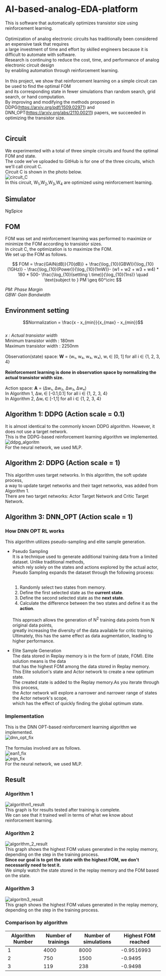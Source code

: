 # AI-based-analog-EDA-platform
 This is software that automatically optimizes transistor size using reinforcement learning. <br/>
 <br/>
 Optimization of analog electronic circuits has traditionally been considered an expensive task that requires <br/>
 a large investment of time and effort by skilled engineers because it is difficult to automate with software.<br/>
 Research is continuing to reduce the cost, time, and performance of analog electronic circuit design <br/>
 by enabling automation through reinforcement learning. <br/>
 <br/>
 In this project, we show that reinforcement learning on a simple circuit can be used to find the optimal FOM <br/>
 and its corresponding state in fewer simulations than random search, grid search, or hand computation.<br/>
 By improving and modifying the methods proposed in DDPG(https://arxiv.org/pdf/1509.02971) and DNN_OPT(https://arxiv.org/abs/2110.00211) papers, we succeeded in optimizing the transistor size. <br/>
 <br/>

## Circuit
 We experimented with a total of three simple circuits and found the optimal FOM and state. <br/>
 The code we've uploaded to GitHub is for one of the three circuits, which we'll call circuit C. <br/>
 Circuit C is shown in the photo below. <br/>
 ![circuit_C](https://github.com/user-attachments/assets/696361a2-0978-416c-8579-64661d5dfd8a) <br/>
 In this circuit, W<sub>1</sub>,W<sub>2</sub>,W<sub>3</sub>,W<sub>4</sub> are optimized using reinforcement learning. <br/>

## Simulator
NgSpice

## FOM
FOM was set and reinforcement learning was performed to maximize or minimize the FOM according to transistor sizes. <br/>
In circuit C, the optimization is to maximize the FOM. <br/>
We set up the FOM as follows. <br/>

$$ FOM = \frac{GAIN(dB)}{70(dB)} + \frac{\log_{10}(GBW)}{\log_{10}(1GHz)} - \frac{\log_{10}(Power)}{\log_{10}(1mW)}- (w1 + w2 + w3 + w4) * 180 * 500- \frac{\log_{10}(settling \ time)}{\log_{10}(1ns)} \quad \text{subject to } PM \geq 60^\circ $$

*PM: Phase Margin* <br/>
*GBW: Gain Bandwidth*

## Environment setting 
$$Normalization = \frac{x - x_{min}}{x_{max} - x_{min}}$$ <br/>
*x : Actual transistor width* <br/>
Minimum transistor width : 180nm <br/>
Maximum transistor width : 2250nm <br/>
<br/>
Observation(state) space: **W** = (w₁, w₂, w₃, w₄), wᵢ ∈ [0, 1] for all i ∈ {1, 2, 3, 4} <br/>
<br/>
**Reinforcement learning is done in observation space by normalizing the actual transistor width size.** <br/>
<br/>
Action space: **A** = (Δw₁, Δw₂, Δw₃, Δw₄) <br/>
In Algorithm 1, Δwᵢ ∈ [-0.1,0.1] for all i ∈ {1, 2, 3, 4} <br/>
In Algorithm 2, Δwᵢ ∈ [-1,1] for all i ∈ {1, 2, 3, 4} <br/>

## Algorithm 1: DDPG (Action scale = 0.1)
 It is almost identical to the commonly known DDPG algorithm. However, it does not use a target network. <br/>
 This is the DDPG-based reinforcement learning algorithm we implemented. <br/>
 ![ddpg_algoritm](https://github.com/user-attachments/assets/e9cf110a-a866-43be-ada2-4d9ba8e21f04) <br/>
 For the neural network, we used MLP. <br/>
## Algorithm 2: DDPG (Action scale = 1)
 This algorithm uses target networks. In this algorithm, the soft update process, <br/>
 a way to update target networks and their taget networks, was added from Algorithm 1. <br/>
 There are two target networks: Actor Target Network and Critic Target Network. <br/>
## Algorithm 3: DNN_OPT (Action scale = 1)
### How DNN OPT RL works
This algorithm utilizes pseudo-sampling and elite sample generation. <br/>
- Pseudo Sampling <br/>
  It is a technique used to generate additional training data from a limited dataset. Unlike traditional methods, <br/>
  which rely solely on the states and actions explored by the actual actor, <br/>
  Pseudo Sampling expands the dataset through the following process: <br/>
  <br/>
  1. Randomly select two states from memory.  <br/>
  2. Define the first selected state as the **current state**.  <br/>
  3. Define the second selected state as the **next state**.  <br/>
  4. Calculate the difference between the two states and define it as the **action**. <br/>
  <br/>  
  This approach allows the generation of N<sup>2</sup> training data points from N original data points,<br/>
  greatly increasing the diversity of the data available for critic training.<br/>
  Ultimately, this has the same effect as data augmentation, leading to higher performance. <br/>
  
- Elite Sample Generation <br/>
  The data stored in Replay memory is in the form of (state, FOM). Elite solution means is the data <br/>
  that has the highest FOM among the data stored in Replay memory. <br/>
  This Elite solution's state and Actor network to create a new optimum state. <br/>
  The created state is added to the Replay memory.As you iterate through this process, <br/>
  the Actor network will explore a narrower and narrower range of states the Actor network's scope, <br/>
  which has the effect of quickly finding the global optimum state. <br/> 

### Implementation
 This is the DNN OPT-based reinforcement learning algorithm we implemented. <br/>
 ![dnn_opt_fix](https://github.com/user-attachments/assets/8d824afb-faf8-47fe-a874-5bc934f7dbb7) <br/>
 <br/>
 The formulas involved are as follows.<br/>
 ![ean1_fix](https://github.com/user-attachments/assets/d4f773bd-6637-4757-a1b9-afb8d61f19da) <br/>
 ![eqn_fix](https://github.com/user-attachments/assets/eacb5a33-8ee7-4fb1-a492-c5e17b043d30) <br/>
 For the neural network, we used MLP. <br/>
 
## Result
### Algorithm 1
![algorithm1_result](https://github.com/user-attachments/assets/b803a8eb-7bf8-4fc3-aa88-d04e280ca245) <br/>
This graph is for results tested after training is complete. <br/>
We can see that it trained well in terms of what we know about reinforcement learning. <br/>
### Algorithm 2
![algorithm_2_result](https://github.com/user-attachments/assets/e950cda1-3c95-4bbe-81e0-937dcd7c6760) <br/>
This graph shows the highest FOM values generated in the replay memory, depending on the step in the training process. <br/>
**Since our goal is to get the state with the highest FOM, we don't necessarily need to test it.** <br/>
We simply watch the state stored in the replay memory and the FOM based on the state. <br/>
### Algorithm 3
![algoritm3_result](https://github.com/user-attachments/assets/7c852e40-0b9f-4e10-920a-a895681cfd6a) <br/>
This graph shows the highest FOM values generated in the replay memory, depending on the step in the training process. <br/>

### Comparison by algorithm
| Algorithm Number                                 | Number of trainings      | Number of simulations | Highest FOM reached |
|-------------------------------------------|---------------|----------------|-----------------|
| 1 | 4000          | 8000           | -0.9516993      |
| 2  | 750           | 1500           | -0.9495         |
| 3 | 119 | 238          | -0.9498         |

